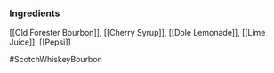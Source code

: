 ### Ingredients

[[Old Forester Bourbon]], [[Cherry Syrup]], [[Dole Lemonade]], [[Lime Juice]], [[Pepsi]]

#ScotchWhiskeyBourbon
